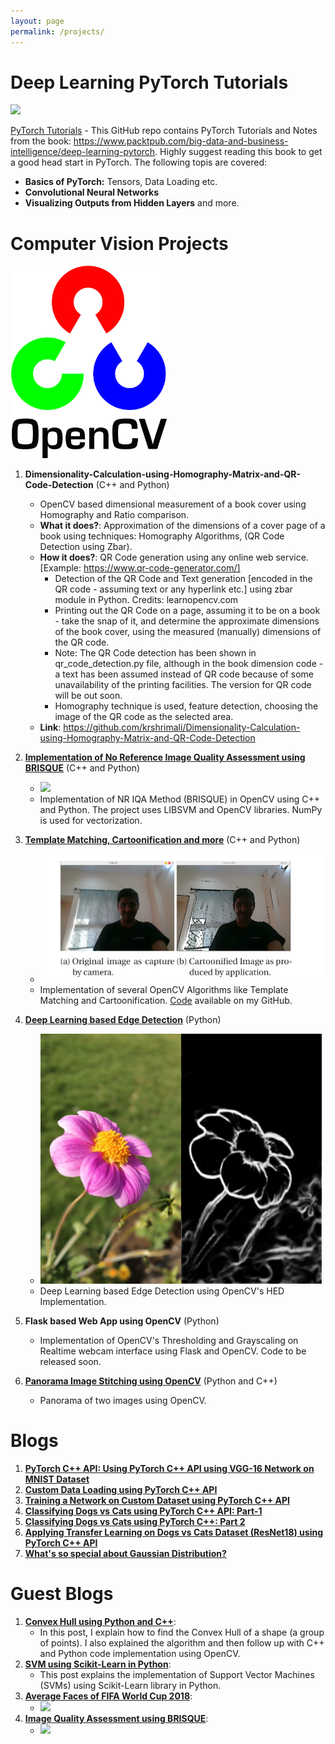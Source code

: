 ```yaml
---
layout: page
permalink: /projects/
---
```


Deep Learning PyTorch Tutorials
====================

<img src="https://raw.githubusercontent.com/krshrimali/krshrimali.github.io/master/assets/pytorch.jpg" width="250">

[PyTorch Tutorials](https://github.com/krshrimali/Deep-Learning-Libraries/tree/master/PyTorch/Chapters) - This GitHub repo contains PyTorch Tutorials and Notes from the book: https://www.packtpub.com/big-data-and-business-intelligence/deep-learning-pytorch. Highly suggest reading this book to get a good head start in PyTorch. The following topis are covered:

- **Basics of PyTorch:** Tensors, Data Loading etc.
- **Convolutional Neural Networks**
- **Visualizing Outputs from Hidden Layers**
and more.

Computer Vision Projects
===================

<img src="/assets/opencv.png" width="250">

1. **Dimensionality-Calculation-using-Homography-Matrix-and-QR-Code-Detection** (C++ and Python)
    - OpenCV based dimensional measurement of a book cover using Homography and Ratio comparison.
    - **What it does?**: Approximation of the dimensions of a cover page of a book using techniques: Homography Algorithms, (QR Code Detection using Zbar). 
    - **How it does?**: QR Code generation using any online web service. [Example: https://www.qr-code-generator.com/]
       * Detection of the QR Code and Text generation [encoded in the QR code - assuming text or any hyperlink etc.] using zbar module in Python. Credits: learnopencv.com
       * Printing out the QR Code on a page, assuming it to be on a book - take the snap of it, and determine the approximate dimensions of the book cover, using the measured (manually) dimensions of the QR code.
       * Note: The QR Code detection has been shown in qr_code_detection.py file, although in the book dimension code - a text has been assumed instead of QR code because of some unavailability of the printing facilities. The version for QR code will be out soon.
       * Homography technique is used, feature detection, choosing the image of the QR code as the selected area.
    - **Link**: https://github.com/krshrimali/Dimensionality-Calculation-using-Homography-Matrix-and-QR-Code-Detection
2. [**Implementation of No Reference Image Quality Assessment using BRISQUE**](https://github.com/krshrimali/No-Reference-Image-Quality-Assessment-using-BRISQUE-Model) (C++ and Python)

    - <img src="https://raw.githubusercontent.com/krshrimali/No-Reference-Image-Quality-Assessment-using-BRISQUE-Model/master/Images/Table_Comparison_BRISQUE.png"/>
    - Implementation of NR IQA Method (BRISQUE) in OpenCV using C++ and Python. The project uses LIBSVM and OpenCV libraries. NumPy is used for vectorization.
3. [**Template Matching, Cartoonification and more**](https://github.com/krshrimali/OpenCV_Work/blob/master/Cartoonifier_Report.pdf) (C++ and Python)

    - <img src="/assets/blog/cartoonified.PNG"/>
    - Implementation of several OpenCV Algorithms like Template Matching and Cartoonification. [Code](https://github.com/krshrimali/OpenCV_Work) available on my GitHub.
4. [**Deep Learning based Edge Detection**](https://github.com/krshrimali/Deep-Learning-based-Edge-Detection) (Python)

    - <img src="https://raw.githubusercontent.com/krshrimali/Deep-Learning-based-Edge-Detection/master/testdata/comparison/output_flowers.png" height="400"/>
    - Deep Learning based Edge Detection using OpenCV's HED Implementation.
5. **Flask based Web App using OpenCV** (Python)

    - Implementation of OpenCV's Thresholding and Grayscaling on Realtime webcam interface using Flask and OpenCV. Code to be released soon.
6. [**Panorama Image Stitching using OpenCV**](https://github.com/krshrimali/Panorama-Image-Stitching-using-OpenCV) (Python and C++)

    - Panorama of two images using OpenCV.

Blogs
====================
1. [**PyTorch C++ API: Using PyTorch C++ API using VGG-16 Network on MNIST Dataset**](https://krshrimali.github.io/PyTorch-C++-API/)
2. [**Custom Data Loading using PyTorch C++ API**](https://krshrimali.github.io/Custom-Data-Loading-Using-PyTorch-CPP-API/)
3. [**Training a Network on Custom Dataset using PyTorch C++ API**](https://krshrimali.github.io/Training-Network-Using-Custom-Dataset-PyTorch-CPP/)
4. [**Classifying Dogs vs Cats using PyTorch C++ API: Part-1**](https://krshrimali.github.io/Blog-Dogs-VS-Cats/)
5. [**Classifying Dogs vs Cats using PyTorch C++: Part 2**](https://krshrimali.github.io/Classifying-Dogs-Cats-PyTorch-CPP-Part-2/)
6. [**Applying Transfer Learning on Dogs vs Cats Dataset (ResNet18) using PyTorch C++ API**](https://krshrimali.github.io/Applying-Transfer-Learning-Dogs-Cats/)
7. [**What's so special about Gaussian Distribution?**](https://krshrimali.github.io/Understanding-Gaussian-Distribution/)

Guest Blogs
====================
1. [**Convex Hull using Python and C++**](https://www.learnopencv.com/convex-hull-using-opencv-in-python-and-c/):
    - In this post, I explain how to find the Convex Hull of a shape (a group of points). I also explained the algorithm and then follow up with C++ and Python code implementation using OpenCV.
2. [**SVM using Scikit-Learn in Python**](https://www.learnopencv.com/svm-using-scikit-learn-in-python/):
    - This post explains the implementation of Support Vector Machines (SVMs) using Scikit-Learn library in Python.
3. [**Average Faces of FIFA World Cup 2018**](https://www.learnopencv.com/average-faces-of-fifa-world-cup-2018/):
    - <img src="https://www.learnopencv.com/wp-content/uploads/2018/06/fifa-players-with-country-names.png"/>
4. [**Image Quality Assessment using BRISQUE**](https://www.learnopencv.com/image-quality-assessment-brisque/):
    - <img src="https://www.learnopencv.com/wp-content/uploads/2018/06/workflow-brisque-iqa.png"/>
